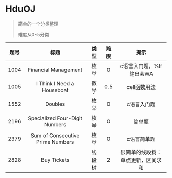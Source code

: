 # HduOJ

>简单的一个分类整理
>
>难度从0~5分类



|题号|标题|类型|难度|提示|
|:---:|:---:|:----:|:---:|:---:|
|1004|Financial Management|枚举|0|c语言入门题，%lf输出会WA|
|1005|I Think I Need a Houseboat|数学|0.5|cell函数用法|
|1552|Doubles|枚举|0|c语言入门题|
|2196|Specialized Four-Digit Numbers|枚举|0|简单题|
|2379|Sum of Consecutive Prime Numbers|枚举|0|c语言简单题|
|2828|Buy Tickets|线段树|2|很简单的线段树：单点更新，区间求和|